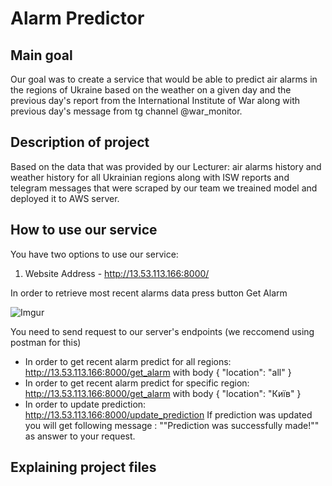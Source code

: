 # Alarm Predictor

## Main goal
Our goal was to create a service that would be able to predict air alarms in the regions of Ukraine based on the weather on a given day and the previous day's report from the International Institute of War along with previous day's message from tg channel @war_monitor.
## Description of project
Based on the data that was provided by our Lecturer: air alarms history and weather history for all Ukrainian regions along with ISW reports and telegram messages that were scraped by our team we treained model and deployed it to AWS server.
## How to use our service
You have two options to use our service:
1. Website
Address - http://13.53.113.166:8000/

In order to retrieve most recent alarms data press button Get Alarm

![Imgur](https://imgur.com/eq6Mf6n.jpg)
   
   
You need to send request to our server's endpoints (we reccomend using postman for this)
- In order to get recent alarm predict for all regions:
  http://13.53.113.166:8000/get_alarm with body
  {
    "location": "all"
}
- In order to get recent alarm predict for specific region:
  http://13.53.113.166:8000/get_alarm with body
  {
    "location": "Київ"
}
- In order to update prediction:
  http://13.53.113.166:8000/update_prediction
 If prediction was updated you will get following message : ""Prediction was successfully made!"" as answer to your request.

## Explaining project files 
